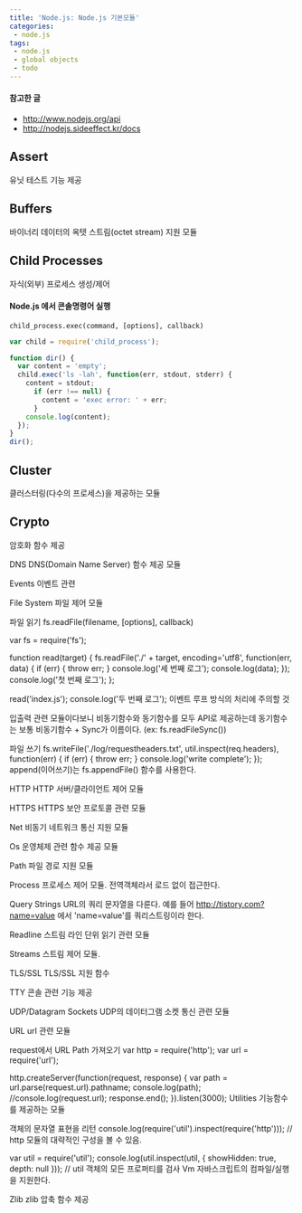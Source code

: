 ```yaml
---
title: 'Node.js: Node.js 기본모듈'
categories:
 - node.js
tags:
 - node.js
 - global objects
 - todo
---
```


#### 참고한 글
- http://www.nodejs.org/api
- http://nodejs.sideeffect.kr/docs

## Assert
유닛 테스트 기능 제공

## Buffers
바이너리 데이터의 옥텟 스트림(octet stream) 지원 모듈

## Child Processes
자식(외부) 프로세스 생성/제어

#### Node.js 에서 콘솔명령어 실행
```
child_process.exec(command, [options], callback)
```
```js
var child = require('child_process');

function dir() {
  var content = 'empty';
  child.exec('ls -lah', function(err, stdout, stderr) {
    content = stdout;
      if (err !== null) {
        content = 'exec error: ' + err;
      }
    console.log(content);
  });
}
dir();
```

## Cluster
클러스터링(다수의 프로세스)을 제공하는 모듈

## Crypto
암호화 함수 제공

DNS
DNS(Domain Name Server) 함수 제공 모듈

Events
이벤트 관련

File System
파일 제어 모듈

파일 읽기
fs.readFile(filename, [options], callback)

var fs = require('fs');

function read(target) {
  fs.readFile('./' + target, encoding='utf8', function(err, data) {
    if (err) {
      throw err;
    }
    console.log('세 번째 로그');
    console.log(data);
  });
  console.log('첫 번째 로그');
};

read('index.js');
console.log('두 번째 로그');
이벤트 루프 방식의 처리에 주의할 것

입출력 관련 모듈이다보니 비동기함수와 동기함수를 모두 API로 제공하는데 동기함수는 보통 비동기함수 + Sync가 이름이다. (ex: fs.readFileSync())

파일 쓰기
fs.writeFile('./log/requestheaders.txt', util.inspect(req.headers), function(err) {
  if (err) {
    throw err;
  }
  console.log('write complete');
});
append(이어쓰기)는 fs.appendFile() 함수를 사용한다.

HTTP
HTTP 서버/클라이언트 제어 모듈

HTTPS
HTTPS 보안 프로토콜 관련 모듈

Net
비동기 네트워크 통신 지원 모듈

Os
운영체제 관련 함수 제공 모듈

Path
파일 경로 지원 모듈

Process
프로세스 제어 모듈. 전역객체라서 로드 없이 접근한다.

Query Strings
URL의 쿼리 문자열을 다룬다.  예를 들어 http://tistory.com?name=value 에서 'name=value'를 쿼리스트링이라 한다.

Readline
스트림 라인 단위 읽기 관련 모듈

Streams
스트림 제어 모듈.

TLS/SSL
TLS/SSL 지원 함수

TTY
콘솔 관련 기능 제공

UDP/Datagram Sockets
UDP의 데이터그램 소켓 통신 관련 모듈

URL
url 관련 모듈

request에서 URL Path 가져오기
var http = require('http');
var url = require('url');

http.createServer(function(request, response) {
  var path = url.parse(request.url).pathname;
  console.log(path);
  //console.log(request.url);
  response.end();
}).listen(3000);
Utilities
기능함수를 제공하는 모듈

객체의 문자열 표현을 리턴
console.log(require('util').inspect(require('http')));
// http 모듈의 대략적인 구성을 볼 수 있음.

var util = require('util');
console.log(util.inspect(util, { showHidden: true, depth: null }));
// util 객체의 모든 프로퍼티를 검사
Vm
자바스크립트의 컴파일/실행을 지원한다.

Zlib
zlib 압축 함수 제공


